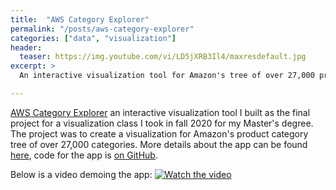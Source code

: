 ```yaml
---
title:  "AWS Category Explorer"
permalink: "/posts/aws-category-explorer"
categories: ["data", "visualization"]
header:
  teaser: https://img.youtube.com/vi/LD5jXRB3Il4/maxresdefault.jpg
excerpt: >
  An interactive visualization tool for Amazon's tree of over 27,000 product categories.

---
```


[AWS Category Explorer](https://tomreitz.github.io/amazon-category-explorer/) an interactive visualization tool I built as the final project for a visualization class I took in fall 2020 for my Master's degree. The project was to create a visualization for Amazon's product category tree of over 27,000 categories. More details about the app can be found [here](https://tomreitz.github.io/amazon-category-explorer/about.html), code for the app is [on GitHub](https://github.com/tomreitz/amazon-category-explorer).

Below is a video demoing the app:
[![Watch the video](https://img.youtube.com/vi/LD5jXRB3Il4/maxresdefault.jpg)](https://youtu.be/LD5jXRB3Il4)
